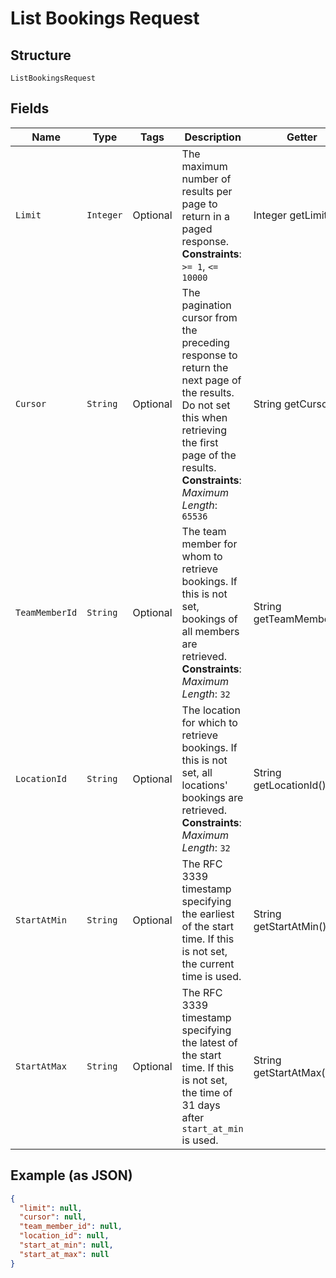 
# List Bookings Request

## Structure

`ListBookingsRequest`

## Fields

| Name | Type | Tags | Description | Getter |
|  --- | --- | --- | --- | --- |
| `Limit` | `Integer` | Optional | The maximum number of results per page to return in a paged response.<br>**Constraints**: `>= 1`, `<= 10000` | Integer getLimit() |
| `Cursor` | `String` | Optional | The pagination cursor from the preceding response to return the next page of the results. Do not set this when retrieving the first page of the results.<br>**Constraints**: *Maximum Length*: `65536` | String getCursor() |
| `TeamMemberId` | `String` | Optional | The team member for whom to retrieve bookings. If this is not set, bookings of all members are retrieved.<br>**Constraints**: *Maximum Length*: `32` | String getTeamMemberId() |
| `LocationId` | `String` | Optional | The location for which to retrieve bookings. If this is not set, all locations' bookings are retrieved.<br>**Constraints**: *Maximum Length*: `32` | String getLocationId() |
| `StartAtMin` | `String` | Optional | The RFC 3339 timestamp specifying the earliest of the start time. If this is not set, the current time is used. | String getStartAtMin() |
| `StartAtMax` | `String` | Optional | The RFC 3339 timestamp specifying the latest of the start time. If this is not set, the time of 31 days after `start_at_min` is used. | String getStartAtMax() |

## Example (as JSON)

```json
{
  "limit": null,
  "cursor": null,
  "team_member_id": null,
  "location_id": null,
  "start_at_min": null,
  "start_at_max": null
}
```


